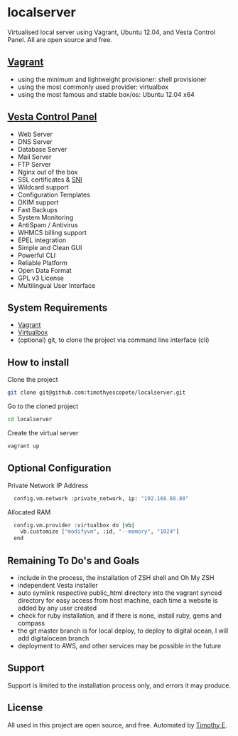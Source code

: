 localserver
==================================================

Virtualised local server using Vagrant, Ubuntu 12.04, and Vesta Control Panel.  All are open source and free.


[Vagrant](http://www.vagrantup.com)
----------------------------
* using the minimum and lightweight provisioner: shell provisioner
* using the most commonly used provider: virtualbox
* using the most famous and stable box/os: Ubuntu 12.04 x64


[Vesta Control Panel](http://vestacp.com/)
----------------------------
* Web Server
* DNS Server
* Database Server
* Mail Server
* FTP Server
* Nginx out of the box
* SSL certificates & [SNI](http://en.wikipedia.org/wiki/Server_Name_Indication)
* Wildcard support
* Configuration Templates
* DKIM support
* Fast Backups
* System Monitoring
* AntiSpam / Antivirus
* WHMCS billing support
* EPEL integration
* Simple and Clean GUI
* Powerful CLI
* Reliable Platform
* Open Data Format
* GPL v3 License
* Multilingual User Interface


System Requirements
----------------------------
* [Vagrant](http://www.vagrantup.com/)
* [Virtualbox](https://www.virtualbox.org/)
* (optional) git, to clone the project via command line interface (cli)


How to install
----------------------------
Clone the project
```bash
git clone git@github.com:timothyescopete/localserver.git
```

Go to the cloned project
```bash
cd localserver
```

Create the virtual server
```bash
vagrant up
```

Optional Configuration
----------------------------
Private Network IP Address
```bash
  config.vm.network :private_network, ip: "192.168.88.88"
```

Allocated RAM
```bash
  config.vm.provider :virtualbox do |vb|
    vb.customize ["modifyvm", :id, "--memory", "1024"]
  end
```


Remaining To Do's and Goals
----------------------------

* include in the process, the installation of ZSH shell and Oh My ZSH
* independent Vesta installer
* auto symlink respective public_html directory into the vagrant synced directory for easy access from host machine, each time a website is added by any user created
* check for ruby installation, and if there is none, install ruby, gems and compass
* the git master branch is for local deploy, to deploy to digital ocean, I will add digitalocean branch
* deployment to AWS, and other services may be possible in the future


Support
----------------------------

Support is limited to the installation process only, and errors it may produce.


License
----------------------------

All used in this project are open source, and free.  Automated by [Timothy E](http://www.timothyae.com).
